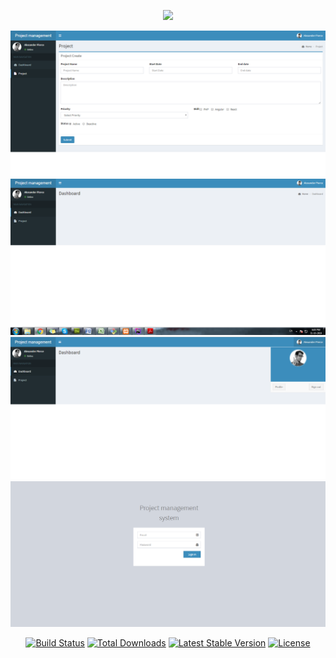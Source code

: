 <p align="center"><img src="https://laravel.com/assets/img/components/logo-laravel.svg"></p>

<img src="https://github.com/danieleiden1123/Laraveltest/blob/master/image.png">
<img src="https://github.com/danieleiden1123/Laraveltest/blob/master/image2.png">
<img src="https://github.com/danieleiden1123/Laraveltest/blob/master/image3.png">
<img src="https://github.com/danieleiden1123/Laraveltest/blob/master/image4.png">



<p align="center">
<a href="https://travis-ci.org/laravel/framework"><img src="https://travis-ci.org/laravel/framework.svg" alt="Build Status"></a>
<a href="https://packagist.org/packages/laravel/framework"><img src="https://poser.pugx.org/laravel/framework/d/total.svg" alt="Total Downloads"></a>
<a href="https://packagist.org/packages/laravel/framework"><img src="https://poser.pugx.org/laravel/framework/v/stable.svg" alt="Latest Stable Version"></a>
<a href="https://packagist.org/packages/laravel/framework"><img src="https://poser.pugx.org/laravel/framework/license.svg" alt="License"></a>
</p>
